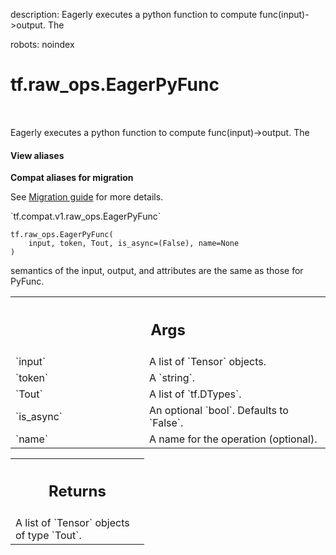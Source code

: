 description: Eagerly executes a python function to compute func(input)->output. The

robots: noindex

# tf.raw_ops.EagerPyFunc

<!-- Insert buttons and diff -->

<table class="tfo-notebook-buttons tfo-api nocontent" align="left">

</table>



Eagerly executes a python function to compute func(input)->output. The

<section class="expandable">
  <h4 class="showalways">View aliases</h4>
  <p>
<b>Compat aliases for migration</b>
<p>See
<a href="https://www.tensorflow.org/guide/migrate">Migration guide</a> for
more details.</p>
<p>`tf.compat.v1.raw_ops.EagerPyFunc`</p>
</p>
</section>

<pre class="devsite-click-to-copy prettyprint lang-py tfo-signature-link">
<code>tf.raw_ops.EagerPyFunc(
    input, token, Tout, is_async=(False), name=None
)
</code></pre>



<!-- Placeholder for "Used in" -->

semantics of the input, output, and attributes are the same as those for
PyFunc.

<!-- Tabular view -->
 <table class="responsive fixed orange">
<colgroup><col width="214px"><col></colgroup>
<tr><th colspan="2"><h2 class="add-link">Args</h2></th></tr>

<tr>
<td>
`input`
</td>
<td>
A list of `Tensor` objects.
</td>
</tr><tr>
<td>
`token`
</td>
<td>
A `string`.
</td>
</tr><tr>
<td>
`Tout`
</td>
<td>
A list of `tf.DTypes`.
</td>
</tr><tr>
<td>
`is_async`
</td>
<td>
An optional `bool`. Defaults to `False`.
</td>
</tr><tr>
<td>
`name`
</td>
<td>
A name for the operation (optional).
</td>
</tr>
</table>



<!-- Tabular view -->
 <table class="responsive fixed orange">
<colgroup><col width="214px"><col></colgroup>
<tr><th colspan="2"><h2 class="add-link">Returns</h2></th></tr>
<tr class="alt">
<td colspan="2">
A list of `Tensor` objects of type `Tout`.
</td>
</tr>

</table>

